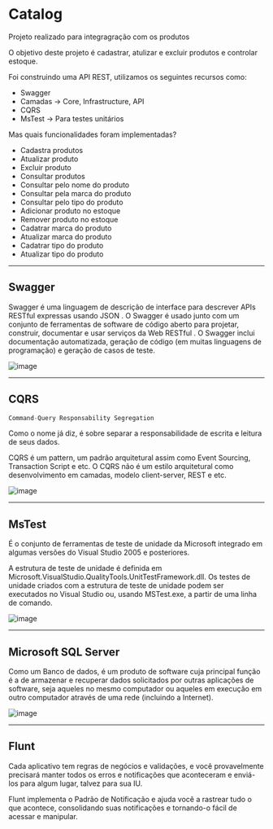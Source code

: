 # Catalog

Projeto realizado para integragração com os produtos

O objetivo deste projeto é cadastrar, atulizar e excluir produtos e controlar estoque.

Foi construindo uma API REST, utilizamos os seguintes recursos como:

- Swagger
- Camadas -> Core, Infrastructure, API
- CQRS
- MsTest -> Para testes unitários

Mas quais funcionalidades foram implementadas?

- Cadastra produtos
- Atualizar produto
- Excluir produto
- Consultar produtos
- Consultar pelo nome do produto
- Consultar pela marca do produto
- Consultar pelo tipo do produto
- Adicionar produto no estoque
- Remover produto no estoque
- Cadatrar marca do produto
- Atualizar marca do produto
- Cadatrar tipo do produto
- Atualizar tipo do produto

---

## Swagger

Swagger é uma linguagem de descrição de interface para descrever APIs RESTful expressas usando JSON . O Swagger é usado junto com um conjunto de ferramentas de software de código aberto para projetar, construir, documentar e usar serviços da Web RESTful . O Swagger inclui documentação automatizada, geração de código (em muitas linguagens de programação) e geração de casos de teste.

![image](https://raw.githubusercontent.com/ZoeStyle/Catalog/master/Swagger.png)

---

## CQRS

~~~ csharp
Command-Query Responsability Segregation
~~~

Como o nome já diz, é sobre separar a responsabilidade de escrita e leitura de seus dados.

CQRS é um pattern, um padrão arquitetural assim como Event Sourcing, Transaction Script e etc. O CQRS não é um estilo arquitetural como desenvolvimento em camadas, modelo client-server, REST e etc.

![image](https://raw.githubusercontent.com/ZoeStyle/Catalog/master/cqrs.png)

---

## MsTest

É o conjunto de ferramentas de teste de unidade da Microsoft integrado em algumas versões do Visual Studio 2005 e posteriores. 

A estrutura de teste de unidade é definida em Microsoft.VisualStudio.QualityTools.UnitTestFramework.dll. 
Os testes de unidade criados com a estrutura de teste de unidade podem ser executados no Visual Studio ou, usando MSTest.exe, a partir de uma linha de comando.

![image](https://raw.githubusercontent.com/ZoeStyle/Catalog/master/MsTest.png)

---

## Microsoft SQL Server

Como um Banco de dados, é um produto de software cuja principal função é a de armazenar e recuperar dados solicitados por outras aplicações de software, seja aqueles no mesmo computador ou aqueles em execução em outro computador através de uma rede (incluindo a Internet).

![image](https://raw.githubusercontent.com/ZoeStyle/Catalog/master/SqlServer.png)

---

## Flunt

Cada aplicativo tem regras de negócios e validações, e você provavelmente precisará manter todos os erros e notificações que aconteceram e enviá-los para algum lugar, talvez para sua IU.

Flunt implementa o Padrão de Notificação e ajuda você a rastrear tudo o que acontece, consolidando suas notificações e tornando-o fácil de acessar e manipular.

